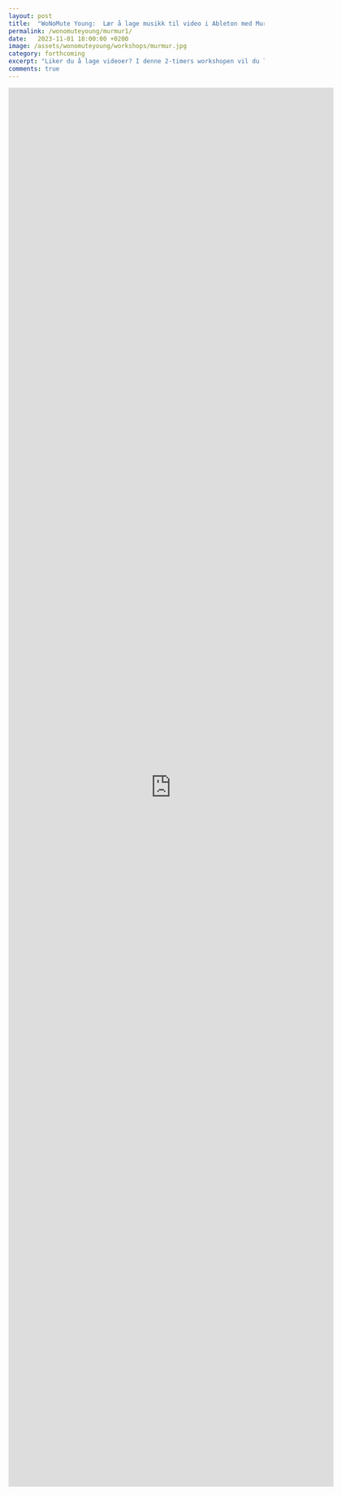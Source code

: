 ```yaml
---
layout: post
title:  "WoNoMute Young:  Lær å lage musikk til video i Ableton med Murmur"
permalink: /wonomuteyoung/murmur1/
date:   2023-11-01 18:00:00 +0200
image: /assets/wonomuteyoung/workshops/murmur.jpg
category: forthcoming
excerpt: "Liker du å lage videoer? I denne 2-timers workshopen vil du lære å lage egen musikk til videoene dine! Vi skal bruke et musikkprogram som heter Ableton, og prøve å lage musikk som passer til et videoklipp, både i stemning og timing. "
comments: true
---
```


<iframe src="https://docs.google.com/forms/d/e/1FAIpQLScu7qOZc8Zowgq8X4MXrPvkzIKhK7kFp-hbsa4w4UuJHFjebw/viewform?embedded=true" width="640" height="2755" frameborder="0" marginheight="0" marginwidth="0">Laster inn …</iframe>